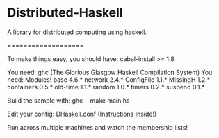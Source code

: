 Distributed-Haskell
===================

A library for distributed computing using haskell.

===================

To make things easy, you should have: cabal-install >= 1.8

You need: ghc (The Glorious Glasgow Haskell Compilation System)
You need: Modules!
  base 4.6.* network 2.4.* ConfigFile 1.1.* MissingH 1.2.* containers 0.5.* old-time 1.1.* random 1.0.* timers 0.2.* suspend 0.1.*
 
Build the sample with: 
  ghc --make main.hs

Edit your config: DHaskell.conf (Instructions Inside!)

Run across multiple machines and watch the membership lists!
